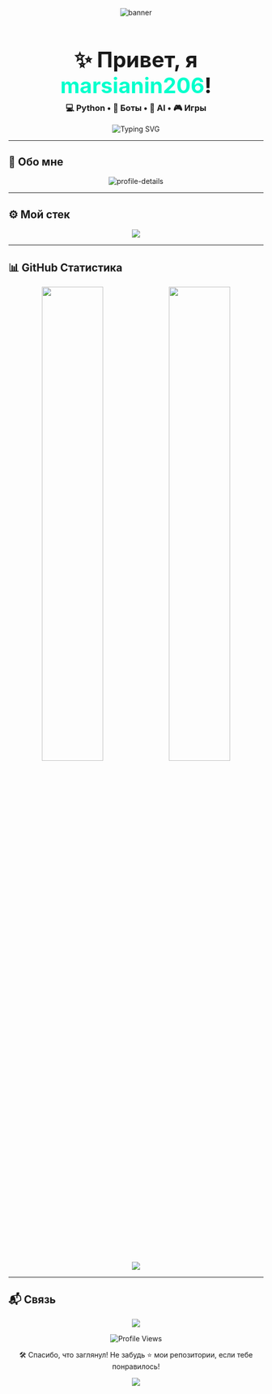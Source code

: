 <p align="center">
  <img src="https://capsule-render.vercel.app/api?type=waving&color=0d9c8b&height=200&section=header&text=Добро%20пожаловать!&fontSize=40&fontColor=ffffff&animation=fadeIn" alt="banner"/>
</p>

<h1 align="center" style="font-size: 3em; margin-bottom: 0.2em;">✨ Привет, я <span style="color:#00ffcc;">marsianin206</span>!</h1>
<h3 align="center" style="margin-top: 0.2em;">💻 Python • 🤖 Боты • 🧠 AI • 🎮 Игры</h3>

<p align="center">
  <img src="https://readme-typing-svg.demolab.com?font=Fira+Code&size=24&duration=2500&pause=1000&color=00FFD1&center=true&vCenter=true&width=700&lines=Пишу+чистый+и+красивый+код;Создаю+ботов,+AI+и+игровые+механики;Люблю+автоматизировать+всё" alt="Typing SVG" />
</p>

---

## 🚀 Обо мне

<p align="center">
  <img src="https://github-profile-summary-cards.vercel.app/api/cards/profile-details?username=marsianin206&theme=tokyonight" alt="profile-details"/>
</p>

---

## ⚙️ Мой стек

<p align="center">
  <img src="https://skillicons.dev/icons?i=python,flask,nodejs,docker,linux,git,github,vscode&theme=dark" />
</p>

---

## 📊 GitHub Статистика

<p align="center">
  <img src="https://github-readme-stats.vercel.app/api?username=marsianin206&show_icons=true&theme=tokyonight&hide_border=true&include_all_commits=true" width="49%" />
  <img src="https://github-readme-streak-stats.herokuapp.com/?user=marsianin206&theme=tokyonight&hide_border=true" width="49%" />
</p>

<p align="center">
  <img src="https://github-readme-activity-graph.vercel.app/graph?username=marsianin206&theme=tokyo-night&hide_border=true" />
</p>

---

## 📬 Связь

<p align="center">
  <a href="https://t.me/SER_X_FEAR" target="_blank">
    <img src="https://img.shields.io/badge/Telegram-0088CC?style=for-the-badge&logo=telegram&logoColor=white" />
  </a>
</p>

<p align="center">
  <img src="https://komarev.com/ghpvc/?username=marsianin206&label=Просмотры+профиля&style=flat-square&color=0dd" alt="Profile Views" />
</p>

<p align="center">
  🛠️ Спасибо, что заглянул! Не забудь ⭐️ мои репозитории, если тебе понравилось!
</p>

<p align="center">
  <img src="https://capsule-render.vercel.app/api?type=waving&color=0d9c8b&height=120&section=footer"/>
</p>
